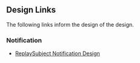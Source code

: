 ## Design Links

The following links inform the design of the design.

### Notification

- [ReplaySubject Notification Design](https://stackoverflow.com/questions/52153105/unsubscribing-from-a-replaysubject-returned-asobservable)

